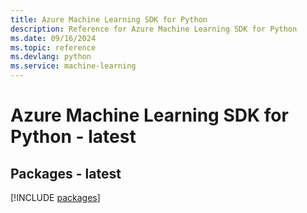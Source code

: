 ```yaml
---
title: Azure Machine Learning SDK for Python
description: Reference for Azure Machine Learning SDK for Python
ms.date: 09/16/2024
ms.topic: reference
ms.devlang: python
ms.service: machine-learning
---
```

# Azure Machine Learning SDK for Python - latest
## Packages - latest
[!INCLUDE [packages](machine-learning-index.md)]